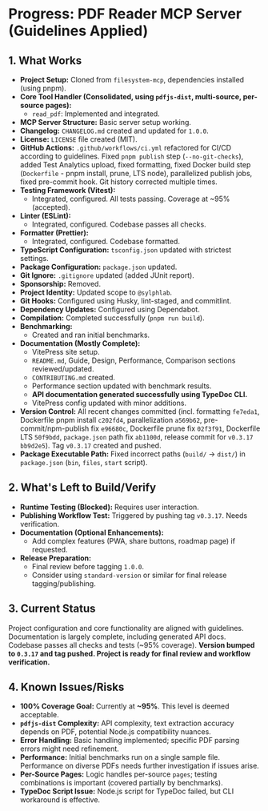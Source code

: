 <!-- Version: 1.37 | Last Updated: 2025-04-07 | Updated By: Sylph -->

# Progress: PDF Reader MCP Server (Guidelines Applied)

## 1. What Works

- **Project Setup:** Cloned from `filesystem-mcp`, dependencies installed (using pnpm).
- **Core Tool Handler (Consolidated, using `pdfjs-dist`, multi-source, per-source pages):**
  - `read_pdf`: Implemented and integrated.
- **MCP Server Structure:** Basic server setup working.
- **Changelog:** `CHANGELOG.md` created and updated for `1.0.0`.
- **License:** `LICENSE` file created (MIT).
- **GitHub Actions:** `.github/workflows/ci.yml` refactored for CI/CD according to guidelines. Fixed `pnpm publish` step (`--no-git-checks`), added Test Analytics upload, fixed formatting, fixed Docker build step (`Dockerfile` - pnpm install, prune, LTS node), parallelized publish jobs, fixed pre-commit hook. Git history corrected multiple times.
- **Testing Framework (Vitest):**
  - Integrated, configured. All tests passing. Coverage at ~95% (accepted).
- **Linter (ESLint):**
  - Integrated, configured. Codebase passes all checks.
- **Formatter (Prettier):**
  - Integrated, configured. Codebase formatted.
- **TypeScript Configuration:** `tsconfig.json` updated with strictest settings.
- **Package Configuration:** `package.json` updated.
- **Git Ignore:** `.gitignore` updated (added JUnit report).
- **Sponsorship:** Removed.
- **Project Identity:** Updated scope to `@sylphlab`.
- **Git Hooks:** Configured using Husky, lint-staged, and commitlint.
- **Dependency Updates:** Configured using Dependabot.
- **Compilation:** Completed successfully (`pnpm run build`).
- **Benchmarking:**
  - Created and ran initial benchmarks.
- **Documentation (Mostly Complete):**
  - VitePress site setup.
  - `README.md`, Guide, Design, Performance, Comparison sections reviewed/updated.
  - `CONTRIBUTING.md` created.
  - Performance section updated with benchmark results.
  - **API documentation generated successfully using TypeDoc CLI.**
  - VitePress config updated with minor additions.
- **Version Control:** All recent changes committed (incl. formatting `fe7eda1`, Dockerfile pnpm install `c202fd4`, parallelization `a569b62`, pre-commit/npm-publish fix `e96680c`, Dockerfile prune fix `02f3f91`, Dockerfile LTS `50f9bdd`, `package.json` path fix `ab1100d`, release commit for `v0.3.17` `bb9d2e5`). Tag `v0.3.17` created and pushed.
- **Package Executable Path:** Fixed incorrect paths (`build/` -> `dist/`) in `package.json` (`bin`, `files`, `start` script).

## 2. What's Left to Build/Verify

- **Runtime Testing (Blocked):** Requires user interaction.
- **Publishing Workflow Test:** Triggered by pushing tag `v0.3.17`. Needs verification.
- **Documentation (Optional Enhancements):**
  - Add complex features (PWA, share buttons, roadmap page) if requested.
- **Release Preparation:**
  - Final review before tagging `1.0.0`.
  - Consider using `standard-version` or similar for final release tagging/publishing.

## 3. Current Status

Project configuration and core functionality are aligned with guidelines. Documentation is largely complete, including generated API docs. Codebase passes all checks and tests (~95% coverage). **Version bumped to `0.3.17` and tag pushed. Project is ready for final review and workflow verification.**

## 4. Known Issues/Risks

- **100% Coverage Goal:** Currently at **~95%**. This level is deemed acceptable.
- **`pdfjs-dist` Complexity:** API complexity, text extraction accuracy depends on PDF, potential Node.js compatibility nuances.
- **Error Handling:** Basic handling implemented; specific PDF parsing errors might need refinement.
- **Performance:** Initial benchmarks run on a single sample file. Performance on diverse PDFs needs further investigation if issues arise.
- **Per-Source Pages:** Logic handles per-source `pages`; testing combinations is important (covered partially by benchmarks).
- **TypeDoc Script Issue:** Node.js script for TypeDoc failed, but CLI workaround is effective.
